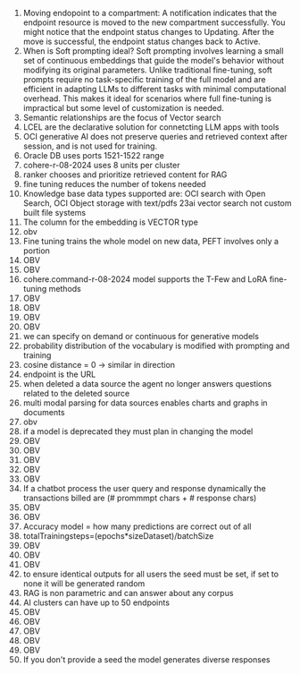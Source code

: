 1. Moving endopoint to a compartment: A notification indicates that the endpoint resource is moved to the new compartment successfully. You might notice that the endpoint status changes to Updating. After the move is successful, the endpoint status changes back to Active.
2. When is Soft prompting ideal? 
Soft prompting involves learning a small set of continuous embeddings that guide the model's behavior without modifying its original parameters. Unlike traditional fine-tuning, soft prompts require no task-specific training of the full model and are efficient in adapting LLMs to different tasks with minimal computational overhead. This makes it ideal for scenarios where full fine-tuning is impractical but some level of customization is needed.
3. Semantic relationships are the focus of Vector search
4. LCEL are the declarative solution for connetcting LLM apps with tools
5. OCI generative AI does not preserve queries and retrieved context after session, and is not used for training.
6. Oracle DB uses ports 1521-1522 range
7. cohere-r-08-2024 uses 8 units per cluster
8. ranker chooses and prioritize retrieved content for RAG
9. fine tuning reduces the number of tokens needed
10. Knowledge base data types supported are: OCI search with Open Search, OCI Object storage with text/pdfs 23ai vector search not custom built file systems
11. The column for the embedding is VECTOR type
12. obv
14. Fine tuning trains the whole model on new data, PEFT involves only a portion
15. OBV
16. OBV
17. cohere.command-r-08-2024 model supports the T-Few and LoRA fine-tuning methods
18. OBV
19. OBV
20. OBV
21. OBV
22. we can specify on demand or continuous for generative models
23. probability distribution of the vocabulary is modified with prompting and training
24. cosine distance = 0 -> similar in direction
25. endpoint is the URL 
26. when deleted a data source the agent no longer answers questions related to the deleted source
27. multi modal parsing for data sources enables charts and graphs in documents
28. obv
29. if a model is deprecated they must plan in changing the model
30. OBV
30. OBV
31. OBV 
32. OBV
33. OBV
34. If a chatbot process the user query and response dynamically the transactions billed are (# prommmpt chars + # response chars)
35. OBV
36. OBV
37. Accuracy model = how many predictions are correct out of all
38. totalTrainingsteps=(epochs*sizeDataset)/batchSize
39. OBV
40. OBV
41. OBV
42. to ensure identical outputs for all users the seed must be set, if set to none it will be generated random 
43. RAG is non parametric and can answer about any corpus
44. AI clusters can have up to 50 endpoints
45. OBV
46. OBV
47. OBV
48. OBV
49. OBV
50. If you don't provide a seed the model generates diverse responses













